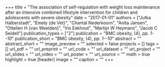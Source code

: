 +++
title = "The association of self-regulation with weight loss maintenance after an intensive combined lifestyle intervention for children and adolescents with severe obesity"
date = "2017-01-01"
authors = ["Jutka Halberstadt", "Emely {de Vet}", "Chantal Nederkoorn", "Anita Jansen", "Ottelien H {van Weelden}", "Iris Eekhout", "Martijn W Heymans", "Jacob C Seidell"]
publication_types = ["2"]
publication = "BMC obesity, (4), _pp. 1--10_"
publication_short = "BMC obesity, (4), _pp. 1--10_"
abstract = ""
abstract_short = ""
image_preview = ""
selected = false
projects = []
tags = []
url_pdf = ""
url_preprint = ""
url_code = ""
url_dataset = ""
url_project = ""
url_slides = ""
url_video = ""
url_poster = ""
url_source = ""
math = true
highlight = true
[header]
image = ""
caption = ""
+++
